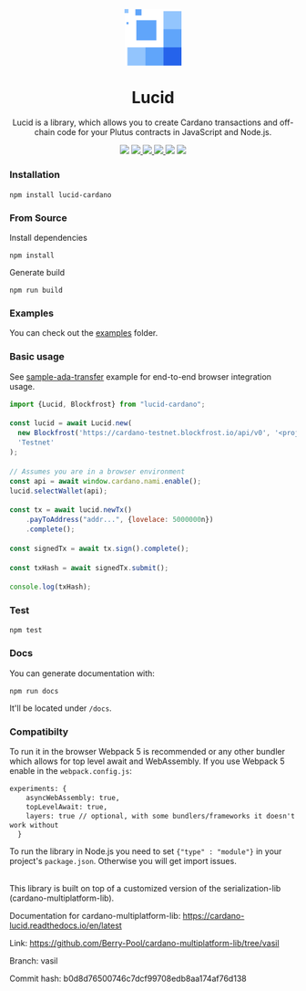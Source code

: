 <p align="center">
  <img width="100px" src="./logo/lucid.svg" align="center"/>
  <h1 align="center">Lucid</h1>
  <p align="center">Lucid is a library, which allows you to create Cardano transactions and off-chain code for your Plutus contracts in JavaScript and Node.js.</p>

  <p align="center">
    <img src="https://img.shields.io/github/commit-activity/m/berry-pool/lucid?style=for-the-badge" />
     <a href="https://berry-pool.github.io/lucid/">
      <img src="https://img.shields.io/readthedocs/cardano-lucid?style=for-the-badge" />
    </a>
    <a href="https://www.npmjs.com/package/lucid-cardano">
      <img src="https://img.shields.io/npm/v/lucid-cardano?style=for-the-badge" />
    </a>
    <a href="https://www.npmjs.com/package/lucid-cardano">
      <img src="https://img.shields.io/npm/dw/lucid-cardano?style=for-the-badge" />
    </a>
    <img src="https://img.shields.io/npm/l/lucid-cardano?style=for-the-badge" />
    <a href="https://twitter.com/berry_ales">
      <img src="https://img.shields.io/twitter/follow/berry_ales?style=for-the-badge&logo=twitter" />
    </a>
  </p>

</p>


### Installation
```
npm install lucid-cardano
```

### From Source

Install dependencies
```
npm install
```

Generate build
```
npm run build
```

### Examples

You can check out the [examples](./src/examples/) folder.

### Basic usage

See [sample-ada-transfer](./src/examples/sample-ada-transfer) example for end-to-end browser integration usage. 

```js
import {Lucid, Blockfrost} from "lucid-cardano";

const lucid = await Lucid.new(
  new Blockfrost('https://cardano-testnet.blockfrost.io/api/v0', '<projectId>'),
  'Testnet'
);

// Assumes you are in a browser environment
const api = await window.cardano.nami.enable();
lucid.selectWallet(api);

const tx = await lucid.newTx()
    .payToAddress("addr...", {lovelace: 5000000n})
    .complete();

const signedTx = await tx.sign().complete();

const txHash = await signedTx.submit();

console.log(txHash);
```

### Test

```
npm test
```

### Docs

You can generate documentation with:
```
npm run docs
```
It'll be located under `/docs`.

### Compatibilty

To run it in the browser Webpack 5 is recommended or any other bundler which allows for top level await and WebAssembly. If you use Webpack 5 enable in the `webpack.config.js`:
```
experiments: {
    asyncWebAssembly: true,
    topLevelAwait: true,
    layers: true // optional, with some bundlers/frameworks it doesn't work without
  }
```

To run the library in Node.js you need to set `{"type" : "module"}` in your project's `package.json`. Otherwise you will get import issues.

<br />
This library is built on top of a customized version of the serialization-lib (cardano-multiplatform-lib).

Documentation for cardano-multiplatform-lib: https://cardano-lucid.readthedocs.io/en/latest

Link: https://github.com/Berry-Pool/cardano-multiplatform-lib/tree/vasil

Branch: vasil

Commit hash: b0d8d76500746c7dcf99708edb8aa174af76d138